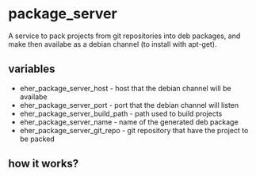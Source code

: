 # package_server
A service to pack projects from git repositories into deb packages, and make then availabe as a debian channel (to install with apt-get).

## variables
- eher_package_server_host - host that the debian channel will be availabe
- eher_package_server_port - port that the debian channel will listen
- eher_package_server_build_path - path used to build projects
- eher_package_server_name - name of the generated deb package
- eher_package_server_git_repo - git repository that have the project to be packed

## how it works?


